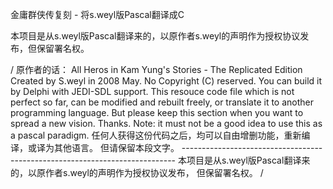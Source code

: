 金庸群侠传复刻 - 将s.weyl版Pascal翻译成C

本项目是从s.weyl版Pascal翻译来的，以原作者s.weyl的声明作为授权协议发布，但保留署名权。

/ 原作者的话：                                                                                                                                                All Heros in Kam Yung's Stories - The Replicated Edition                                                                                                    Created by S.weyl in 2008 May.                                                No Copyright (C) reserved.                                                                                                                                  You can build it by Delphi with JEDI-SDL support.                                                                                                           This resouce code file which is not perfect so far,                           can be modified and rebuilt freely,                                           or translate it to another programming language.                              But please keep this section when you want to spread a new vision. Thanks.    Note: it must not be a good idea to use this as a pascal paradigm.                                                                                          任何人获得这份代码之后，均可以自由增删功能，重新编译，或译为其他语言。        但请保留本段文字。                                                                                                                                          ----------------------------------------------------------------------------                                                                                本项目是从s.weyl版Pascal翻译来的，以原作者s.weyl的声明作为授权协议发布，      但保留署名权。                                                               /